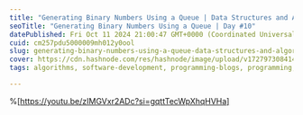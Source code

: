 ```yaml
---
title: "Generating Binary Numbers Using a Queue | Data Structures and Algorithms Day #10"
seoTitle: "Generating Binary Numbers Using a Queue | Day #10"
datePublished: Fri Oct 11 2024 21:00:47 GMT+0000 (Coordinated Universal Time)
cuid: cm257pdu5000009mh012y0ool
slug: generating-binary-numbers-using-a-queue-data-structures-and-algorithms-day-10
cover: https://cdn.hashnode.com/res/hashnode/image/upload/v1727973084142/155b0311-2c19-4715-90e0-104961e262de.png
tags: algorithms, software-development, programming-blogs, programming, python, web-development, software-engineering, leetcode, leetcode-solution

---
```


%[https://youtu.be/zIMGVxr2ADc?si=gqttTecWpXhqHVHa]